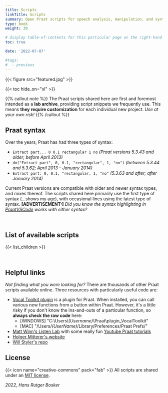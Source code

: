 ```yaml
---
title: Scripts
linkTitle: Scripts
summary: Open Praat scripts for speech analysis, manipulation, and synthesis
type: book
weight: 30

# display table-of-contents for this particular page on the right-hand side?
toc: true

date: '2022-07-07'

#tags:
#  - previous
---
```


{{< figure src="featured.jpg" >}}

{{< toc hide_on="xl" >}}

{{% callout note %}}
The Praat scripts shared here are first and foremost intended as a **lab archive**, providing script snippets we frequently use. This means **they require customization** for each individual new project. *Use at your own risk!*
{{% /callout %}}

## Praat syntax

Over the years, Praat has had three types of syntax:
- `Extract part... 0 0.1 rectangular 1 no` *(Praat versions 5.3.43 and older; before April 2013)*
- `do("Extract part", 0, 0.1, "rectangular", 1, "no")` *(between 5.3.44 and 5.3.62; April 2013 - January 2014)*
- `Extract part: 0, 0.1, "rectangular, 1, "no"` *(5.3.63 and after; after January 2014)*

Current Praat versions are compatible with older and newer syntax types, and mixes thereof. The scripts shared here primarily use the first type of syntax (...shows my age), with occasional lines using the latest type of syntax. **[ADVERTISEMENT:]** *Did you know the syntax highlighting in [PraatVSCode](../tools/#praatvscode) works with either syntax?*

<br />

## List of available scripts

{{< list_children >}}

<br />

## Helpful links

*Not finding what you were looking for?* There are thousands of other Praat scripts available online. Three resources with particularly useful code are:
- [Vocal Toolkit plugin](http://www.praatvocaltoolkit.com/) is a plugin for Praat. When installed, you can call various new functions from a button within Praat. However, it's a little risky if you don't know the ins-and-outs of a particular function, so **always check the raw code** here:
  - [WINDOWS] "C:\Users\\*(Username)*\Praat\plugin_VocalToolkit"
  - [MAC] "/Users/*(UserName)*/Library/Preferences/Praat Prefs/"
- [Matt Winn's Listen Lab](http://www.mattwinn.com/praat.html) with some really fun [Youtube Praat tutorials](https://www.youtube.com/playlist?list=PL6niCBwOhjHga4bCS83VJ2uKzQ8ZjEVeG)
- [Holger Mitterer's website](http://holgermitterer.eu/research.html)
- [Will Styler's repo](https://github.com/stylerw/styler_praat_scripts)

## License

{{< icon name="creative-commons" pack="fab" >}} All scripts are shared under an [MIT license](https://en.wikipedia.org/wiki/MIT_License#License_terms).

*2022, Hans Rutger Bosker*
